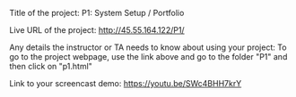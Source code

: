 Title of the project:
    P1: System Setup / Portfolio

Live URL of the project:
    http://45.55.164.122/P1/

Any details the instructor or TA needs to know about using your project:
     To go to the project webpage, use the link above and go to the folder "P1" and then click on "p1.html"

Link to your screencast demo:
    https://youtu.be/SWc4BHH7krY
